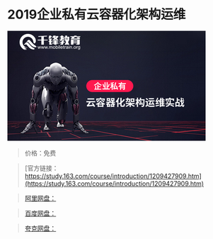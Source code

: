 # 2019企业私有云容器化架构运维

![img](../../../assets/study163/free/32aef2f6eda542c2b2f89f8aab094028.jpg)

> 价格：免费

> [官方链接：https://study.163.com/course/introduction/1209427909.htm](https://study.163.com/course/introduction/1209427909.htm)

> [阿里网盘：]()

> [百度网盘：]()

> [夸克网盘：]()
